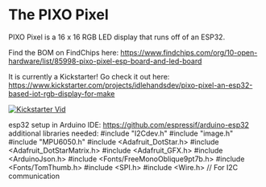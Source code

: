# The PIXO Pixel
PIXO Pixel is a 16 x 16 RGB LED display that runs off of an ESP32.

Find the BOM on FindChips here: https://www.findchips.com/org/10-open-hardware/list/85998-pixo-pixel-esp-board-and-led-board

It is currently a Kickstarter! Go check it out here:
https://www.kickstarter.com/projects/idlehandsdev/pixo-pixel-an-esp32-based-iot-rgb-display-for-make

[![Kickstarter Vid](https://img.youtube.com/vi/XT5R4Tftu7k/0.jpg)](https://youtu.be/XT5R4Tftu7k)

esp32 setup in Arduino IDE: https://github.com/espressif/arduino-esp32
additional libraries needed:
#include "I2Cdev.h"
#include "image.h"
#include "MPU6050.h"
#include <Adafruit_DotStar.h>
#include <Adafruit_DotStarMatrix.h>
#include <Adafruit_GFX.h>
#include <ArduinoJson.h>
#include <Fonts/FreeMonoOblique9pt7b.h>
#include <Fonts/TomThumb.h>
#include <SPI.h>
#include <Wire.h>            // For I2C communication
